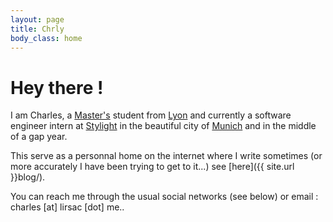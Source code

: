 ```yaml
---
layout: page
title: Chrly
body_class: home
---
```


# Hey there !

I am Charles, a [Master's](http://en.ec-lyon.fr/76957584/1/fiche___pagelibre/) student from [Lyon](https://www.google.com/maps/preview#!q=Lyon%2C+France&data=!4m15!2m14!1m13!1s0x47f4ea516ae88797%3A0x408ab2ae4bb21f0!3m8!1m3!1d27236258!2d-95.677068!3d37.0625!3m2!1i1438!2i802!4f13.1!4m2!3d45.764043!4d4.835659) and currently a software engineer intern at [Stylight](http://stylight.com/) in the beautiful city of [Munich](https://www.google.com/maps/preview#!q=munich&data=!4m15!2m14!1m13!1s0x479e75f9a38c5fd9%3A0x10cb84a7db1987d!3m8!1m3!1d93021!2d4.8351209!3d45.7579555!3m2!1i1438!2i802!4f13.1!4m2!3d48.1351253!4d11.5819806) and in the middle of a gap year.

This serve as a personnal home on the internet where I write sometimes (or more accurately I have been trying to get to it...) see [here]({{ site.url }}blog/).

You can reach me through the usual social networks (see below) or email : charles [at] lirsac [dot] me..